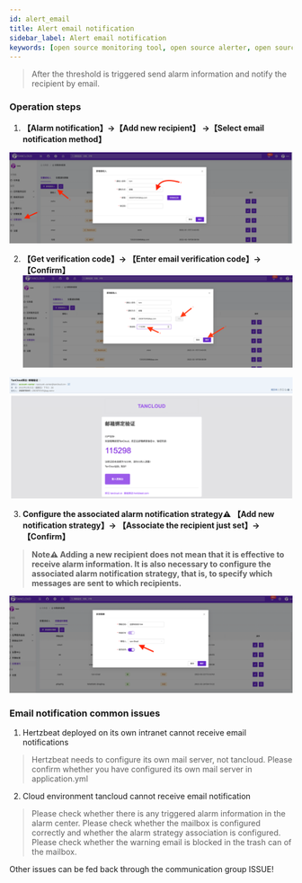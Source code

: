 ```yaml
---
id: alert_email  
title: Alert email notification       
sidebar_label: Alert email notification   
keywords: [open source monitoring tool, open source alerter, open source email notification]
---
```


> After the threshold is triggered send alarm information and notify the recipient by email.

### Operation steps

1. **【Alarm notification】->【Add new recipient】 ->【Select email notification method】**

![email](/img/docs/help/alert-notice-1.png)

2. **【Get verification code】-> 【Enter email verification code】-> 【Confirm】**
   ![email](/img/docs/help/alert-notice-2.png)

![email](/img/docs/help/alert-notice-3.png)

3. **Configure the associated alarm notification strategy⚠️ 【Add new notification strategy】-> 【Associate the recipient just set】-> 【Confirm】**

> **Note⚠️ Adding a new recipient does not mean that it is effective to receive alarm information. It is also necessary to configure the associated alarm notification strategy, that is, to specify which messages are sent to which recipients.**

![email](/img/docs/help/alert-notice-4.png)

### Email notification common issues

1. Hertzbeat deployed on its own intranet cannot receive email notifications

> Hertzbeat needs to configure its own mail server, not tancloud. Please confirm whether you have configured its own mail server in application.yml

2. Cloud environment tancloud cannot receive email notification

> Please check whether there is any triggered alarm information in the alarm center.
> Please check whether the mailbox is configured correctly and whether the alarm strategy association is configured.  
> Please check whether the warning email is blocked in the trash can of the mailbox.

Other issues can be fed back through the communication group ISSUE!
